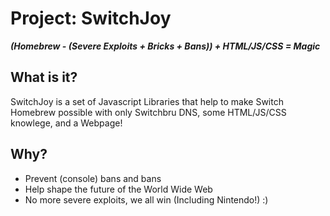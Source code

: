 # Project: SwitchJoy
***(Homebrew - (Severe Exploits + Bricks + Bans)) + HTML/JS/CSS = Magic***


## What is it?

SwitchJoy is a set of Javascript Libraries that help to make Switch Homebrew possible with only Switchbru DNS, some HTML/JS/CSS knowlege, and a Webpage!

## Why?

* Prevent (console) bans and bans
* Help shape the future of the World Wide Web
* No more severe exploits, we all win (Including Nintendo!) :)
